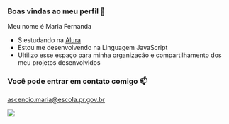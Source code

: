 ### Boas vindas ao meu perfil 💙

Meu nome é Maria Fernanda

- S estudando na [Alura](https://www.alura.com.br)
- Estou me desenvolvendo na Linguagem JavaScript
- Ultilizo esse espaço para minha organização e compartilhamento dos meu projetos desenvolvidos

### Você pode entrar em contato comigo 📫

ascencio.maria@escola.pr.gov.br

![](https://media.tenor.com/E6f84bE93EQAAAAM/riverdale-betty-cooper.gif)
